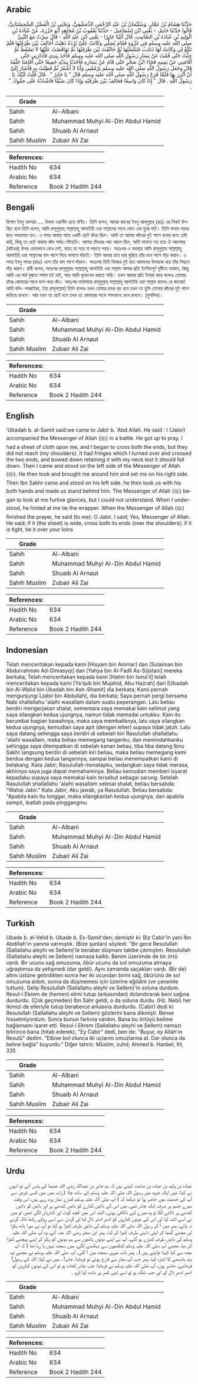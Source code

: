 ## Arabic


<div dir="rtl" lang="ar" style={{fontSize:'larger',backgroundColor:'#f8f9fa',padding:20}}>
حَدَّثَنَا هِشَامُ بْنُ عَمَّارٍ، وَسُلَيْمَانُ بْنُ عَبْدِ الرَّحْمَنِ الدِّمَشْقِيُّ، وَيَحْيَى بْنُ الْفَضْلِ السِّجِسْتَانِيُّ، قَالُوا حَدَّثَنَا حَاتِمٌ، - يَعْنِي ابْنَ إِسْمَاعِيلَ - حَدَّثَنَا يَعْقُوبُ بْنُ مُجَاهِدٍ أَبُو حَزْرَةَ، عَنْ عُبَادَةَ بْنِ الْوَلِيدِ بْنِ عُبَادَةَ بْنِ الصَّامِتِ، قَالَ أَتَيْنَا جَابِرًا - يَعْنِي ابْنَ عَبْدِ اللَّهِ - قَالَ سِرْتُ مَعَ النَّبِيِّ صلى الله عليه وسلم فِي غَزْوَةٍ فَقَامَ يُصَلِّي وَكَانَتْ عَلَىَّ بُرْدَةٌ ذَهَبْتُ أُخَالِفُ بَيْنَ طَرَفَيْهَا فَلَمْ تَبْلُغْ لِي وَكَانَتْ لَهَا ذَبَاذِبُ فَنَكَسْتُهَا ثُمَّ خَالَفْتُ بَيْنَ طَرَفَيْهَا ثُمَّ تَوَاقَصْتُ عَلَيْهَا لاَ تَسْقُطُ ثُمَّ جِئْتُ حَتَّى قُمْتُ عَنْ يَسَارِ رَسُولِ اللَّهِ صلى الله عليه وسلم فَأَخَذَ بِيَدِي فَأَدَارَنِي حَتَّى أَقَامَنِي عَنْ يَمِينِهِ فَجَاءَ ابْنُ صَخْرٍ حَتَّى قَامَ عَنْ يَسَارِهِ فَأَخَذَنَا بِيَدَيْهِ جَمِيعًا حَتَّى أَقَامَنَا خَلْفَهُ قَالَ وَجَعَلَ رَسُولُ اللَّهِ صلى الله عليه وسلم يَرْمُقُنِي وَأَنَا لاَ أَشْعُرُ ثُمَّ فَطِنْتُ بِهِ فَأَشَارَ إِلَىَّ أَنْ أَتَّزِرَ بِهَا فَلَمَّا فَرَغَ رَسُولُ اللَّهِ صلى الله عليه وسلم قَالَ ‏"‏ يَا جَابِرُ ‏"‏ ‏.‏ قَالَ قُلْتُ لَبَّيْكَ يَا رَسُولَ اللَّهِ ‏.‏ قَالَ ‏"‏ إِذَا كَانَ وَاسِعًا فَخَالِفْ بَيْنَ طَرَفَيْهِ وَإِذَا كَانَ ضَيِّقًا فَاشْدُدْهُ عَلَى حِقْوِكَ ‏"‏ ‏.‏
</div>
<div style={{backgroundColor:'#f8f9fa',padding:20, marginBottom: 10}}><table> <thead> <tr> <th>Grade</th> <th></th> </tr> </thead> <tbody> <tr><td>Sahih</td><td>Al-Albani</td></tr><tr><td>Sahih</td><td>Muhammad Muhyi Al-Din Abdul Hamid</td></tr><tr><td>Sahih</td><td>Shuaib Al Arnaut</td></tr><tr><td>Sahih Muslim</td><td>Zubair Ali Zai</td></tr></tbody></table><table> <thead> <tr> <th>References:</th> <th></th> </tr> </thead> <tbody><tr><td>Hadith No</td><td>634</td></tr><tr><td>Arabic No</td><td>634</td></tr><tr><td>Reference</td><td>Book 2 Hadith 244</td></tr></tbody></table></div>

## Bengali


<div dir="ltr" lang="bn" style={{fontSize:'larger',backgroundColor:'#f8f9fa',padding:20}}>
হিশাম ইবনু আম্মার .... উবাদা ওয়ালীদ হতে বর্ণিত। তিনি বলেন, আমরা জাবের ইবনু আবদুল্লাহ্ (রাঃ) এর নিকট উপস্থিত হলে তিনি বলেন, আমি রাসূলুল্লাহ্ সাল্লাল্লাহু আলাইহি ওয়া সাল্লামের সাথে কোন এক যুদ্ধে যাই। তিনি নামায পড়ার জন্য দন্ডায়মান হন। এ সময় আমার গায়ে একটি ছোট চাঁদর ছিল। আমি তা আমার কাঁধের দুই পাশে রাখার জন্য চেষ্টা করি, কিন্তু তা ছোট থাকায় কাঁধ পর্যন্ত পৌছেনি। আমার চাঁদরের লম্বা আচল ছিল, আমি সামান্য নত হয়ে ঐ আচলদ্বয় (কাঁধের) উপর এমনভাবে বেধে দেই, যাতে তা সরে না পড়তে পারে। অতঃপর এ অবস্থায় আমি রাসূলুল্লাহ সাল্লাল্লাহু আলাইহি ওয়া সাল্লামের বাম পাশে গিয়ে নামাযে দাঁড়াই। তিনি আমার হাত ধরে ঘুরিয়ে তাঁর ডান পাশে দাঁড় করান। এ সময় ইবনু সাখর (রহঃ) এসে তাঁর বাম পাশে দাঁড়ান। অতঃপর তিনি নিজের দুই হাত আমাদের উভয়কে ধরে তাঁর পিছনে দাঁড় করান। রাবী বলেন, অতঃপর রাসূলুল্লাহ সাল্লাল্লাহু আলাইহি ওয়া সাল্লাম আমার প্রতি ইংগিতপূর্ণ দৃষ্টিতে তাকান, কিন্তু আমি এর অর্থ বুঝতে সক্ষম হই নাই, পরে আমি হৃদয়ংগম করতে পারি। তখন আমার প্রতি ইশারা করে বলেনঃ তোমার চাঁদর কোমরের সাথে ভাল করে বাঁধ। অতঃপর নামাযান্তে রাসূলুল্লাহ্ সাল্লাল্লাহু আলাইহি ওয়া সাল্লাম বলেনঃ হে জাবের! আমি বলি- লাব্বাইকা, ইয়া রাসূলাল্লাহ্! তিনি বলেনঃ যখন তোমার চাদর বড় হবে তখন তা তুমি তোমার কাঁধের দুই পাশে জড়িয়ে রাখবে। আর যখন তা ছোট হবে তখন তা কোমরের সাথে শক্তভাবে বেধে রাখবে। (মুসলিম)।
</div>
<div style={{backgroundColor:'#f8f9fa',padding:20, marginBottom: 10}}><table> <thead> <tr> <th>Grade</th> <th></th> </tr> </thead> <tbody> <tr><td>Sahih</td><td>Al-Albani</td></tr><tr><td>Sahih</td><td>Muhammad Muhyi Al-Din Abdul Hamid</td></tr><tr><td>Sahih</td><td>Shuaib Al Arnaut</td></tr><tr><td>Sahih Muslim</td><td>Zubair Ali Zai</td></tr></tbody></table><table> <thead> <tr> <th>References:</th> <th></th> </tr> </thead> <tbody><tr><td>Hadith No</td><td>634</td></tr><tr><td>Arabic No</td><td>634</td></tr><tr><td>Reference</td><td>Book 2 Hadith 244</td></tr></tbody></table></div>

## English


<div dir="ltr" lang="en" style={{fontSize:'larger',backgroundColor:'#f8f9fa',padding:20}}>
‘Ubadah b. al-Samit said:we came to Jabir b. ‘Abd Allah. He said : I (Jabir) accompanied the Messenger of Allah (ﷺ) in a battle. He got up to pray. I had a sheet of cloth upon me, and I began to cross both the ends, but they did not reach (my shoulders). It had fringes which I turned over and crossed the two ends, and bowed down retaining it with my neck lest it should fall down. Then I came and stood on the left side of the Messenger of Allah (ﷺ). He then took and brought me around him and set me on his right side. Then Ibn Sakhr came and stood on his left side. he then took us with his both hands and made us stand behind him. The Messenger of Allah (ﷺ) began to look at me furtive glances, but I could not understand. When I understood, he hinted at me tie the wrapper. When the Messenger of Allah (ﷺ) finished the prayer, he said (to me): O Jabir. I said; Yes, Messenger of Allah. He said; if it (the sheet) is wide, cross both its ends (over the shoulders); if it is tight, tie it over your loins
</div>
<div style={{backgroundColor:'#f8f9fa',padding:20, marginBottom: 10}}><table> <thead> <tr> <th>Grade</th> <th></th> </tr> </thead> <tbody> <tr><td>Sahih</td><td>Al-Albani</td></tr><tr><td>Sahih</td><td>Muhammad Muhyi Al-Din Abdul Hamid</td></tr><tr><td>Sahih</td><td>Shuaib Al Arnaut</td></tr><tr><td>Sahih Muslim</td><td>Zubair Ali Zai</td></tr></tbody></table><table> <thead> <tr> <th>References:</th> <th></th> </tr> </thead> <tbody><tr><td>Hadith No</td><td>634</td></tr><tr><td>Arabic No</td><td>634</td></tr><tr><td>Reference</td><td>Book 2 Hadith 244</td></tr></tbody></table></div>

## Indonesian


<div dir="ltr" lang="id" style={{fontSize:'larger',backgroundColor:'#f8f9fa',padding:20}}>
Telah menceritakan kepada kami [Hisyam bin Ammar] dan [Sulaiman bin Abdurrahman Ad-Dimasyqi] dan [Yahya bin Al-Fadll As-Sijistani] mereka berkata; Telah menceritakan kepada kami [Hatim bin Isma'il] telah menceritakan kepada kami [Ya'qub bin Mujahid, Abu Hazrah] dari [Ubadah bin Al-Walid bin Ubadah bin Ash-Shamit] dia berkata; Kami pernah mengunjungi [Jabir bin Abdullah], dia berkata; Saya pernah pergi bersama Nabi shallallahu 'alaihi wasallam dalam suatu peperangan. Lalu beliau berdiri mengerjakan shalat, sementara saya memakai kain selimut yang saya silangkan kedua ujungnya, namun tidak memadai untukku. Kain itu berumbai bagian bawahnya, maka saya membaliknya, lalu saya silangkan kedua ujungnya, kemudian saya apit (dengan leher) supaya tidak jatuh. Lalu saya datang sehingga saya berdiri di sebelah kiri Rasulullah shallallahu 'alaihi wasallam, maka beliau memegang tanganku, dan memindahkanku sehingga saya ditempatkan di sebelah kanan beliau, tiba tiba datang Ibnu Sakhr langsung berdiri di sebelah kiri beliau, maka beliau memegang kami berdua dengan kedua tangannya, sampai beliau menempatkan kami di belakang. Kata Jabir; Rasulullah menatapku, sedangkan saya tidak merasa, akhirnya saya juga dapat memahaminya. Beliau kemudian memberi isyarat kepadaku supaya saya memakai kain tersebut sebagai sarung. Setelah Rasulullah shallallahu 'alaihi wasallam selesai shalat, beliau bersabda: "Wahai Jabir." Kata Jabir; Aku jawab, ya Rasulullah. Beliau bersabda: "Apabila kain itu longgar, maka silangkanlah kedua ujungnya, dan apabila sempit, ikatlah pada pinggangmu
</div>
<div style={{backgroundColor:'#f8f9fa',padding:20, marginBottom: 10}}><table> <thead> <tr> <th>Grade</th> <th></th> </tr> </thead> <tbody> <tr><td>Sahih</td><td>Al-Albani</td></tr><tr><td>Sahih</td><td>Muhammad Muhyi Al-Din Abdul Hamid</td></tr><tr><td>Sahih</td><td>Shuaib Al Arnaut</td></tr><tr><td>Sahih Muslim</td><td>Zubair Ali Zai</td></tr></tbody></table><table> <thead> <tr> <th>References:</th> <th></th> </tr> </thead> <tbody><tr><td>Hadith No</td><td>634</td></tr><tr><td>Arabic No</td><td>634</td></tr><tr><td>Reference</td><td>Book 2 Hadith 244</td></tr></tbody></table></div>

## Turkish


<div dir="ltr" lang="tr" style={{fontSize:'larger',backgroundColor:'#f8f9fa',padding:20}}>
Ubade b. el-Velid b. Ubade b. Es-Samit'den; demiştir ki: Biz Cabir'in yani İbn Abdillah'ın yanına varmıştık. (Bize şunları) söyledi: "Bir gece Resulullah (Sallallahu aleyhi ve Sellem)'le beraber düşmanı takibe çıkmıştım. Resulullah (Sallallahu aleyhi ve Sellem) namaza kalktı. Benim üzerimde de bir örtü vardı. Bir ucunu sağ omuzuma, öbür ucunu da sol omuzuma atmaya uğraştımsa da yetişmedi (dar geldi). Aynı zamanda saçakları vardı. (Bir de) altını üstüne getirdikten sonra her iki ucundan birini sağ, öbürünü de sol omuzuma aldım, sonra da düşmemesi için üzerine eğildim (ve çenemle tuttum). Gelip Resulullah (Sallallahu aleyhi ve Sellem)'in soluna durdum. Resul-i Ekrem de (hemen) elimi tutup (arkasından) dolandırarak beni sağına durdurdu. (Çok geçmeden) İbn Sahr geldi, o da soluna durdu. (Hz. Nebi) her ikimizi de elleriyle tutup beraberce arkasına durdurdu. (Cabir) dedi ki: Resulullah (Sallallahu aleyhi ve Sellem) gözlerini bana dikmişti. Bense hissetmiyordum. Sonra bunun farkına vardım. Bana bu örtüyü belime bağlamamı işaret etti. Resul-i Ekrem (Sallallahu aleyhi ve Sellem) namazı bitirince bana (hitab ederek); "Ey Cabir" dedi, ben de: "Buyur, ey Allah'ın Resulü" dedim. "Elbise bol olunca iki uçlarını omuzlarına at. Dar olunca da beline bağla" buyurdu." Diğer tahric: Müslim, zuhd; Ahmed b. Hanbel, IH, 335
</div>
<div style={{backgroundColor:'#f8f9fa',padding:20, marginBottom: 10}}><table> <thead> <tr> <th>Grade</th> <th></th> </tr> </thead> <tbody> <tr><td>Sahih</td><td>Al-Albani</td></tr><tr><td>Sahih</td><td>Muhammad Muhyi Al-Din Abdul Hamid</td></tr><tr><td>Sahih</td><td>Shuaib Al Arnaut</td></tr><tr><td>Sahih Muslim</td><td>Zubair Ali Zai</td></tr></tbody></table><table> <thead> <tr> <th>References:</th> <th></th> </tr> </thead> <tbody><tr><td>Hadith No</td><td>634</td></tr><tr><td>Arabic No</td><td>634</td></tr><tr><td>Reference</td><td>Book 2 Hadith 244</td></tr></tbody></table></div>

## Urdu


<div dir="rtl" lang="ur" style={{fontSize:'larger',backgroundColor:'#f8f9fa',padding:20}}>
عبادہ بن ولید بن عبادہ بن صامت کہتے ہیں کہ ہم جابر بن عبداللہ رضی اللہ عنہما کے پاس آئے تو انہوں نے کہا: میں ایک غزوہ میں رسول اللہ صلی اللہ علیہ وسلم کے ساتھ چلا ( رات میں میں کسی غرض سے آپ کی خدمت میں حاضر ہوا تو دیکھا کہ ) آپ صلی اللہ علیہ وسلم کھڑے نماز پڑھ رہے ہیں، اس وقت میرے جسم پر صرف ایک چادر تھی، میں اس کے دائیں کنارے کو بائیں کندھے پر اور بائیں کو دائیں کندھے پر ڈالنے لگا تو وہ میرے لیے ناکافی ہوئی، البتہ اس میں کچھ گوٹ اور کناریاں لگی تھیں تو میں نے اسے الٹ لیا اور اس کے دونوں کناروں کو ادھر ادھر ڈال لیا اور گردن سے اسے روکے رکھا تاکہ گرنے نہ پائے، پھر میں آ کر رسول اللہ صلی اللہ علیہ وسلم کی بائیں طرف کھڑا ہو گیا تو آپ نے میرا ہاتھ پکڑا اور مجھے گھما کر اپنی داہنی طرف کھڑا کر لیا۔ پھر ابن صخر رضی اللہ عنہ آئے، وہ آپ صلی اللہ علیہ وسلم کی بائیں طرف کھڑے ہو گئے، آپ نے اپنے دونوں ہاتھوں سے ہم دونوں کو پکڑ کر اپنے پیچھے کھڑا کر دیا، مجھے آپ صلی اللہ علیہ وسلم کنکھیوں سے دیکھنے لگے، میں سمجھ نہیں پا رہا تھا ( کہ آپ مجھ سے کیا کہنا چاہتے ہیں ) ، پھر بات میری سمجھ میں آ گئی، آپ صلی اللہ علیہ وسلم نے مجھے تہہ بند باندھنے کا اشارہ کیا، پھر جب آپ نماز سے فارغ ہوئے تو فرمایا: جابر! ، میں نے کہا: اللہ کے رسول! فرمائیے، حاضر ہوں، آپ صلی اللہ علیہ وسلم نے فرمایا: جب چادر کشادہ ہو تو اس کے دونوں کناروں کو ادھر ادھر ڈال لو، اور جب تنگ ہو تو اسے اپنی کمر پر باندھ لیا کرو ۔
</div>
<div style={{backgroundColor:'#f8f9fa',padding:20, marginBottom: 10}}><table> <thead> <tr> <th>Grade</th> <th></th> </tr> </thead> <tbody> <tr><td>Sahih</td><td>Al-Albani</td></tr><tr><td>Sahih</td><td>Muhammad Muhyi Al-Din Abdul Hamid</td></tr><tr><td>Sahih</td><td>Shuaib Al Arnaut</td></tr><tr><td>Sahih Muslim</td><td>Zubair Ali Zai</td></tr></tbody></table><table> <thead> <tr> <th>References:</th> <th></th> </tr> </thead> <tbody><tr><td>Hadith No</td><td>634</td></tr><tr><td>Arabic No</td><td>634</td></tr><tr><td>Reference</td><td>Book 2 Hadith 244</td></tr></tbody></table></div>